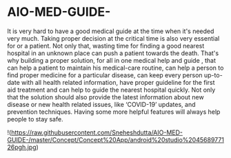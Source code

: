 # AIO-MED-GUIDE-
It is very hard to have a good medical guide at the time when it's needed very much. Taking proper decision at the critical time is also very essential for or a patient. Not only that, wasting time for finding a good nearest hospital in an unknown place can push a patient towards the death. That's why building a proper solution, for all in one medical help and guide , that can help a patient to maintain his medical-care routine, can help a person to find proper medicine for a particular disease, can keep every person up-to-date with all health related information, have proper guideline for the first aid treatment and can help to guide the nearest hospital quickly.  Not only that the solution should also provide the latest information about new disease or new health related issues, like ‘COVID-19’ updates, and prevention techniques. Having some more helpful features will always help people to stay safe.

!(https://raw.githubusercontent.com/Sneheshdutta/AIO-MED-GUIDE-/master/Concept/Concept%20App/android%20studio%204568977126pgh.jpg)
